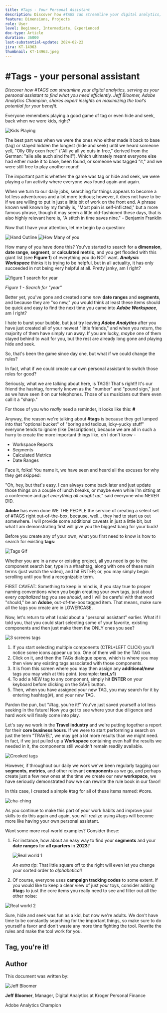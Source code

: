 ```yaml
---
title: #Tags - Your Personal Assistant
description: Discover how #TAGS can streamline your digital analytics, serving as your personal assistant to find what you need efficiently. Jeff Bloomer, Adobe Analytics Champion, shares expert insights on maximizing the tool's potential for your benefit.
feature: Dimensions, Projects
role: User
level: Beginner, Intermediate, Experienced
doc-type: Article
duration: 36000
last-substantial-update: 2024-02-22
jira: KT-14963
thumbnail: KT-14963.jpeg
---
```


# #Tags - your personal assistant

_Discover how #TAGS can streamline your digital analytics, serving as your personal assistant to find what you need efficiently. Jeff Bloomer, Adobe Analytics Champion, shares expert insights on maximizing the tool's potential for your benefit._

Everyone remembers playing a good game of tag or even hide and seek, back when we were kids, right?

![Kids Playing](assets/kids-playing.jpeg)

The best part was when we were the ones who either made it back to base (tag) or stayed hidden the longest (hide and seek) until we heard someone yell, "Olly Olly oxen free!" ("All ye all ye outs in free," derived from the German: "alle alle auch sind frei!").  Which ultimately meant everyone else had either made it to base, been found, or someone was tagged "it," and we were still free to play another round!

The important part is whether the game was tag or hide and seek, we were playing a fun activity where everyone was found again and again.

When we turn to our daily jobs, searching for things appears to become a lot less adventurous and a lot more tedious; however, it does not have to be if we are willing to put in just a little bit of work on the front end.  A phrase known well known by my family is, "Most pain is self-inflicted," but a more famous phrase, though it may seem a little old-fashioned these days, that is also highly relevant here is, "A stitch in time saves nine." - Benjamin Franklin

Now that I have your attention, let me begin by a question:


![Hand Outline](assets/hand-outline.png) ![How Many of you](assets/how-many-of-you.png)

How many of you have done this?  You've started to search for a **dimension**, **date range**, **segment**, or **calculated metric**, and you get flooded with this giant list (see **Figure 1**) of everything you do NOT want.  ***Analysis** **Workspace*** thinks it is trying to be helpful, but in all actuality, it has only succeeded in not being very helpful at all.  Pretty janky, am I right?

![figure 1 search for year](assets/figure-1-search-for-year.png)

*Figure 1 - Search for "year"*

Better yet, you've gone and created some *new* **date ranges** and **segments**, and because they are "so new," you would think at least these items should be quick and easy to find the next time you came into ***Adobe Workspace***, am I right?

I hate to burst your bubble, but just try leaving ***Adobe Analytics*** after you have just created all of your newest "little friends," and when you return, the majority of them have simply run away.  If you are lucky, *maybe* one of them stayed behind to wait for you, but the rest are already long gone and playing hide and seek.


So, that's been the game since day one, but what if we could change the rules?

In fact, what if we could create our own personal assistant to switch those roles for good?  

Seriously, what we are talking about here, is TAGS!  That's right!!  It's our friend the hashtag, formerly known as the "number" and "pound sign," just as we have seen it on our telephones.  Those of us musicians out there even call it a "sharp."

For those of you who *really* need a reminder, it looks like this: **#**

Anyway, the reason we're talking about **#tags** is because they get lumped into that "optional bucket" of "boring and tedious, icky-yucky stuff" everyone tends to ignore (like Descriptions), because we are all in such a hurry to create the more important things like, oh I don't know -  

- Workspace Reports
- Segments
- Calculated Metrics
- Date Ranges

Face it, folks!  You name it, we have seen and heard all the excuses for why they get skipped:

"Oh, hey, but that's easy.  I can always come back later and just update those things on a couple of lunch breaks, or maybe even while I'm sitting at a conference and *get everything all caught up*," said everyone who NEVER DID.


**Adobe** has even done WE THE PEOPLE the service of creating a select set of #TAGS right out-of-the-box, because, well… they had to start us out somewhere.  I will provide some additional caveats in just a little bit, but what I am demonstrating first will give you the biggest bang for your buck!

Before you create any of your own, what you first need to know is how to search for existing **tags**:

![Tags Gif](assets/tags-gif.gif)

Whether you are in a new or existing project, all you need is go to the component search bar, type in a #hashtag, along with one of these main terms (just watch the video), and hit ENTER; or, you may simply begin scrolling until you find a recognizable term.

FIRST CAVEAT: Something to keep in mind is, if you stay true to proper naming conventions when you begin creating your *own* tags, just about every *capitalized* tag you see *should*, and I will be careful with that word "should," be an **Adobe**, out-of-the-box tagged item.  That means, make sure all the tags you create are in LOWERCASE.


Now, let's return to what I said about a "personal assistant" earlier.  What if I told you, that you could start selecting some of your favorite, existing components and then just make them the ONLY ones you see?

![3 screens tags](assets/3-screens-tags.png)


1. If you start selecting multiple components (CTRL+LEFT CLICK) you'll notice some icons appear up top.  One of them will be the TAG icon.
1. Click on it, and then the TAGs dialogue opens, which is where you may then view any existing tags associated with those components.
1. It is from this screen where you may then assign any **additional/new** tags you may wish at this point.  (example: **test\_v1**) 
1. To add a NEW tag to any component, simply hit **ENTER** on your keyboard before clicking on the SAVE button. 
1. Then, when you have assigned your new TAG, you may search for it by entering hashtag(#), and your new TAG.

Pardon the pun, but "#tag, you're it!"  You've just saved yourself a lot less seeking in the future!  Now you get to see where your due diligence and hard work will finally come into play.

Let's say we work in the **Travel industry** and we're putting together a report for their **core business hours**.  If we were to start performing a search on just the term "TRAVEL", we may get a lot more results than we might need.  In fact, if we just pulled up a **Workspace** containing even half the results we needed in it, the components still wouldn't remain readily available.

![Crooked tags](assets/crooked-tags.png)

However, if throughout our daily we work we've been regularly tagging our **segments**, **metrics**, and other relevant **components** as we go, and perhaps create just a few new ones at the time we create our new **workspace**, we have seriously demonstrated how we can rewrite the rule book in our favor!

In this case, I created a simple #tag for all of these items named: #core.

![cha-ching](assets/cha-ching.png)

As you continue to make this part of your work habits and improve your skills to do this again and again, you will realize using #tags will become more like having your own personal assistant.

Want some more real-world examples? Consider these:

1. For instance, how about an easy way to find your **segments** and your **date ranges** for **all quarters** in **2023**?

    ![Real world 1](assets/real-world-1.png)

   *An extra tip*: That little square off to the right will even let you change your sorted order to *alphabetical*!


1. Of course, everyone uses **campaign tracking codes** to some extent.  If you would like to keep a clear view of just *your* toys, consider adding **#tag**s to just the core items you really need to see and filter out all the other noise:

![Real world 2](assets/real-world-2.png)

Sure, hide and seek was fun as a kid, but now we're adults.  We don't have time to be constantly searching for the important things, so make sure to do yourself a favor and don't waste any more time fighting the tool.  Rewrite the rules and make the tool work for you.

## Tag, you're it!


## Author

This document was written by:

![Jeff Bloomer](assets/jeff-bloomer.png)

**Jeff Bloomer**, Manager, Digital Analytics at Kroger Personal Finance

Adobe Analytics Champion








